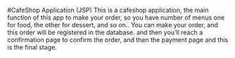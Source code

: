 #CafeShop Application (JSP)
This is a cafeshop application, the main function of this app to make your order,
so you have number of menus one for food, the other for dessert, and so on..
You can make your order, and this order will be registered in the database.
and then you'll reach a confirmation page to confirm the order, and then the payment page and this is the final stage.
